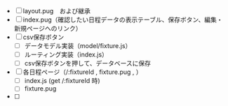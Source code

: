 - [ ] layout.pug　および継承
- [ ] index.pug（確認したい日程データの表示テーブル、保存ボタン、編集・新規ページへのリンク）
- [ ] csv保存ボタン
  - [ ] データモデル実装（model/fixture.js）
  - [ ] ルーティング実装（index.js）
  - [ ] csv保存ボタンを押して、データベースに保存

- [ ] 各日程ページ（/:fixtureId , fixture.pug , ）
  - [ ] index.js (get /:fixtureId 時)
  - [ ] fixture.pug

- [ ]
